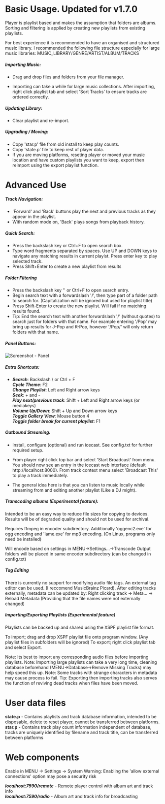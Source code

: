 Basic Usage. Updated for v1.7.0
===========

Player is playlist based and makes the assumption that folders are albums.  Sorting and filtering is applied by creating new playlists from existing playlists. 

For best experience it is recommended to have an organised and structured music library. I recommended the following file structure especially for large music libraries: MUSIC_LIBRARY/GENRE/ARTIST/ALBUM/TRACKS

##### Importing Music:

- Drag and drop files and folders from your file manager.

- Importing can take a while for large music collections. After importing, right click playlist tab and select 'Sort Tracks' to ensure tracks are ordered correctly.


##### Updating Library:

- Clear playlist and re-import.


##### Upgrading / Moving:

- Copy 'star.p' file from old install to keep play counts.
- Copy 'state.p' file to keep rest of player data. 
- If you are moving platforms, reseting player or moved your music location and have custom playlists you want to keep, export then reimport using the export playlist function.


Advanced Use
============

##### Track Navigation:

- 'Forward' and 'Back' buttons play the next and previous tracks as they appear in the playlist. 
- With random mode on, 'Back' plays songs from playback history.


##### Quick Search:

- Press the backslash key or Ctrl+F to open search box.
- Type word fragments separated by spaces. Use UP and DOWN keys to navigate any matching results in current playlst. Press enter key to play selected track.
- Press Shift+Enter to create a new playlist from results


##### Folder Filtering

- Press the backslash key '\' or Ctrl+F to open search entry.
- Begin search text with a forwardslash '/', then type part of a folder path to search for. (Capitalization will be ignored but used for playlist title)
- Press Shift-Enter to create the new playlist. Will fail if no matching results found.
- Tip: End the search text with another forwardslash '/' (without quotes) to search just for folders with that name. For example entering '/Pop' may bring up results for J-Pop and K-Pop, however '/Pop/' will only return folders with that name.


##### Panel Buttons:

![Screenshot - Panel](https://raw.githubusercontent.com/Taiko2k/tauonmb/master/docs/panel-guide.png)

##### Extra Shortcuts:

- ***Search***: Backslash \ or Ctrl + F  
***Cycle Theme***: F2   
***Change Playlist***: Left and Right arrow keys  
***Seek***: + and -   
***Play next/previous track***: Shift + Left and Right arrow keys (or mediakeys)   
***Volume Up/Down***: Shift + Up and Down arrow keys   
***Toggle Gallery View***: Mouse button 4   
***Toggle folder break for current playlist***: F1


##### Outbound Streaming:

- Install, configure (optional) and run icecast. See config.txt for further required setup. 
- From player right click top bar and select 'Start Broadcast' from menu. You should now see an entry in the icecast web interface (default http://localhost:8000). From track context menu select 'Broadcast This' to play a track immediately.

- The general idea here is that you can listen to music locally while streaming from and editing another playlist (Like a DJ might).


##### Transcoding albums (Experimental feature):

Intended to be an easy way to reduce file sizes for copying to devices. Results will be of degraded quality and should not be used for archival.

Requires ffmpeg in encoder subdirectory. Additionally 'oggenc2.exe' for ogg encoding and 'lame.exe' for mp3 encoding. (On Linux, programs only need be installed)

Will encode based on settings in MENU->Settings...->Transcode
Output folders will be placed in same encoder subdirectory (can be changed in config.txt)


##### Tag Editing

There is currently no support for modifying audio file tags.
An external tag editor can be used. (I reccomend MusicBrainz Picard). 
After editing tracks externally, metadata can be updated by: Right clicking track -> Meta... -> Reload Metadata (Providing that the file names were not externally changed)


##### Importing/Exporting Playlists (Experimental feature)

Playlists can be backed up and shared using the XSPF playlist file format. 

To import; drag and drop XSPF playlist file onto program window. (Any playlist files in subfolders will be ignored)
To export; right click playlist tab and select Export.

Note: Its best to import any corresponding audio files before importing playlists.
Note: Importing large playlists can take a very long time, cleaning database beforehand (MENU->Database->Remove Missing Tracks) may help speed this up.
Note: Some tracks with strange characters in metadata may cause process to fail.
Tip: Exporting then importing tracks also serves the function of reviving dead tracks when files have been moved.


User data files
================

**state.p** - Contains playlists and track database information, intended to be disposable, delete to reset player, cannot be transferred between platforms.  
**star.p**  - Contains track play count information independent of database, tracks are uniquely identified by filename and track title, can be transferred between platforms

Web components 
=================================

Enable in MENU -> Settings -> System 
Warning: Enabling the 'allow external connections' option may pose a security risk

***localhost:7590/remote*** - Remote player control with album art and track info  
***localhost:7590/radio*** - Album art and track info for broadcasting

